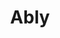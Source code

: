 ---
blog: https://ably.com/blog/
codehost: https://github.com/https://github.com/ably
linkedin: https://linkedin.com/company/ably-realtime
logohandle: ably
sort: ably
title: Ably
twitter: https://x.com/ablyrealtime
website: https://ably.com/
---